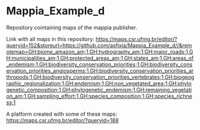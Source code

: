 # Mappia_Example_d
Repository cointaining maps of the mappia publisher.

Link with all maps in this repository: https://maps.csr.ufmg.br/editor/?queryid=152&storeurl=https://github.com/asfixia/Mappia_Example_d//&remotemap=GH:biome_amazon_am;1,GH:hydrography_am;1,GH:major_roads;1,GH:municipalities_am;1,GH:protected_areas_am;1,GH:states_am;1,GH:areas_of_endemism;1,GH:biodiversity_conservation_priorities;1,GH:biodiversity_conservation_priorities_angiosperms;1,GH:biodiversity_conservation_priorities_arthropods;1,GH:biodiversity_conservation_priorities_vertebrates;1,GH:biogeographic_regionalization;1,GH:endemism;1,GH:non_vegetated_area;1,GH:phylogenetic_composition;1,GH:phylogenetic_endemism;1,GH:remaining_vegetation_am;1,GH:sampling_effort;1,GH:species_composition;1,GH:species_richness;1

A platform created with some of these maps: https://maps.csr.ufmg.br/editor/?queryid=188
